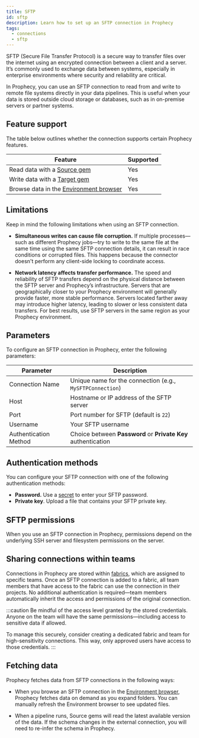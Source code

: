 ```yaml
---
title: SFTP
id: sftp
description: Learn how to set up an SFTP connection in Prophecy
tags:
  - connections
  - sftp
---
```


SFTP (Secure File Transfer Protocol) is a secure way to transfer files over the internet using an encrypted connection between a client and a server. It’s commonly used to exchange data between systems, especially in enterprise environments where security and reliability are critical.

In Prophecy, you can use an SFTP connection to read from and write to remote file systems directly in your data pipelines. This is useful when your data is stored outside cloud storage or databases, such as in on-premise servers or partner systems.

## Feature support

The table below outlines whether the connection supports certain Prophecy features.

| Feature                                                       | Supported |
| ------------------------------------------------------------- | --------- |
| Read data with a [Source gem](/analysts/source-target)        | Yes       |
| Write data with a [Target gem](/analysts/source-target)       | Yes       |
| Browse data in the [Environment browser](/analysts/pipelines) | Yes       |

## Limitations

Keep in mind the following limitations when using an SFTP connection.

- **Simultaneous writes can cause file corruption.** If multiple processes—such as different Prophecy jobs—try to write to the same file at the same time using the same SFTP connection details, it can result in race conditions or corrupted files. This happens because the connector doesn't perform any client-side locking to coordinate access.

- **Network latency affects transfer performance.** The speed and reliability of SFTP transfers depend on the physical distance between the SFTP server and Prophecy’s infrastructure. Servers that are geographically closer to your Prophecy environment will generally provide faster, more stable performance. Servers located farther away may introduce higher latency, leading to slower or less consistent data transfers. For best results, use SFTP servers in the same region as your Prophecy environment.

## Parameters

To configure an SFTP connection in Prophecy, enter the following parameters:

| Parameter             | Description                                                   |
| --------------------- | ------------------------------------------------------------- |
| Connection Name       | Unique name for the connection (e.g., `MySFTPConnection`)     |
| Host                  | Hostname or IP address of the SFTP server                     |
| Port                  | Port number for SFTP (default is `22`)                        |
| Username              | Your SFTP username                                            |
| Authentication Method | Choice between **Password** or **Private Key** authentication |

## Authentication methods

You can configure your SFTP connection with one of the following authentication methods:

- **Password.** Use a [secret](docs/administration/secrets/secrets.md) to enter your SFTP password.
- **Private key**. Upload a file that contains your SFTP private key.

## SFTP permissions

When you use an SFTP connection in Prophecy, permissions depend on the underlying SSH server and filesystem permissions on the server.

## Sharing connections within teams

Connections in Prophecy are stored within [fabrics](docs/administration/fabrics/prophecy-fabrics/prophecy-fabrics.md), which are assigned to specific teams. Once an SFTP connection is added to a fabric, all team members that have access to the fabric can use the connection in their projects. No additional authentication is required—team members automatically inherit the access and permissions of the original connection.

:::caution
Be mindful of the access level granted by the stored credentials. Anyone on the team will have the same permissions—including access to sensitive data if allowed.

To manage this securely, consider creating a dedicated fabric and team for high-sensitivity connections. This way, only approved users have access to those credentials.
:::

## Fetching data

Prophecy fetches data from SFTP connections in the following ways:

- When you browse an SFTP connection in the [Environment browser](/analysts/pipelines), Prophecy fetches data on demand as you expand folders. You can manually refresh the Environment browser to see updated files.

- When a pipeline runs, Source gems will read the latest available version of the data. If the schema changes in the external connection, you will need to re-infer the schema in Prophecy.
